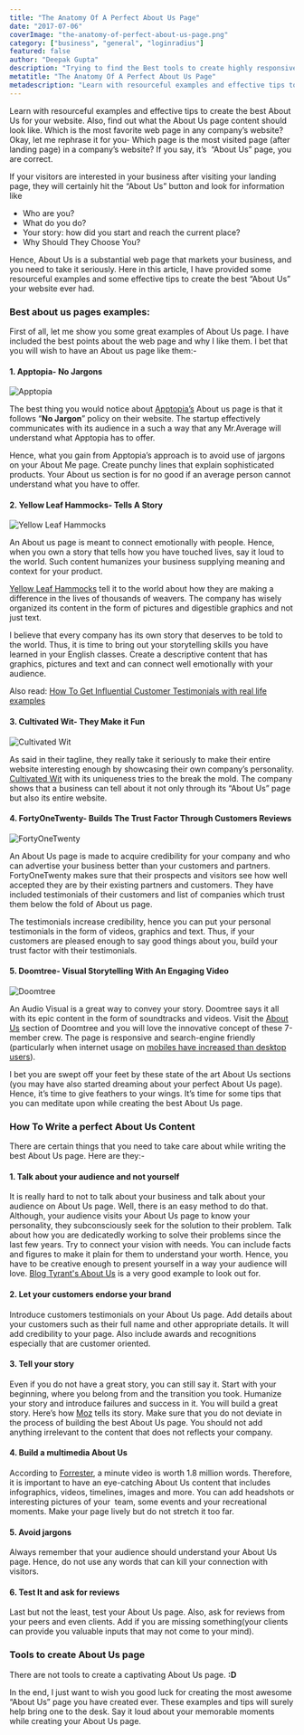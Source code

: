 ```yaml
---
title: "The Anatomy Of A Perfect About Us Page"
date: "2017-07-06"
coverImage: "the-anatomy-of-perfect-about-us-page.png"
category: ["business", "general", "loginradius"]
featured: false 
author: "Deepak Gupta"
description: "Trying to find the Best tools to create highly responsive web designs? Here your one stop shop to find everything you need to make your website more responsive"
metatitle: "The Anatomy Of A Perfect About Us Page"
metadescription: "Learn with resourceful examples and effective tips to create the best About Us for your website. Also, find out what the About Us page content should look like."
---
```

Learn with resourceful examples and effective tips to create the best About Us for your website. Also, find out what the About Us page content should look like. 
Which is the most favorite web page in any company’s website? Okay, let me rephrase it for you- Which page is the most visited page (after landing page) in a company’s website? If you say, it’s  “About Us” page, you are correct. 

If your visitors are interested in your business after visiting your landing page, they will certainly hit the “About Us” button and look for information like

- Who are you? 
- What do you do?
- Your story: how did you start and reach the current place?
- Why Should They Choose You?

Hence, About Us is a substantial web page that markets your business, and you need to take it seriously. Here in this article, I have provided some resourceful examples and some effective tips to create the best “About Us” your website ever had.

### **Best about us pages examples:**

First of all, let me show you some great examples of About Us page. I have included the best points about the web page and why I like them. I bet that you will wish to have an About us page like them:-

#### **1\. Apptopia- No Jargons**

![Apptopia]( apptopia.gif )

The best thing you would notice about [Apptopia’s](https://apptopia.com/about) About us page is that it follows “**No Jargon**” policy on their website. The startup effectively communicates with its audience in a such a way that any Mr.Average will understand what Apptopia has to offer.

Hence, what you gain from Apptopia’s approach is to avoid use of jargons on your About Me page. Create punchy lines that explain sophisticated products. Your About us section is for no good if an average person cannot understand what you have to offer.

#### **2\. Yellow Leaf Hammocks- Tells A Story**

![Yellow Leaf Hammocks]( yellow-leaf-.gif )

An About us page is meant to connect emotionally with people. Hence, when you own a story that tells how you have touched lives, say it loud to the world. Such content humanizes your business supplying meaning and context for your product.

[Yellow Leaf Hammocks](https://www.yellowleafhammocks.com/pages/about-us) tell it to the world about how they are making a difference in the lives of thousands of weavers. The company has wisely organized its content in the form of pictures and digestible graphics and not just text.

I believe that every company has its own story that deserves to be told to the world. Thus, it is time to bring out your storytelling skills you have learned in your English classes. Create a descriptive content that has graphics, pictures and text and can connect well emotionally with your audience.

Also read: [How To Get Influential Customer Testimonials with real life examples](http://www.tech36.com/2017/09/influential-customer-testimonials-with-examples.html)

#### **3\. Cultivated Wit- They Make it Fun**

![Cultivated Wit]( cultivtedwit.gif )

As said in their tagline, they really take it seriously to make their entire website interesting enough by showcasing their own company’s personality. [Cultivated Wit](http://www.cultivatedwit.com/about/) with its uniqueness tries to the break the mold. The company shows that a business can tell about it not only through its “About Us” page but also its entire website.

#### **4\. FortyOneTwenty- Builds The Trust Factor Through Customers Reviews**

![FortyOneTwenty]( fortyonetwenty.gif )

An About Us page is made to acquire credibility for your company and who can advertise your business better than your customers and partners. FortyOneTwenty makes sure that their prospects and visitors see how well accepted they are by their existing partners and customers. They have included testimonials of their customers and list of companies which trust them below the fold of About us page.

The testimonials increase credibility, hence you can put your personal testimonials in the form of videos, graphics and text. Thus, if your customers are pleased enough to say good things about you, build your trust factor with their testimonials.

#### **5\. Doomtree- Visual Storytelling With An Engaging Video**

![Doomtree]( doomtree.gif )

An Audio Visual is a great way to convey your story. Doomtree says it all with its epic content in the form of soundtracks and videos. Visit the [About Us](http://www.doomtree.net/about/) section of Doomtree and you will love the innovative concept of these 7-member crew. The page is responsive and search-engine friendly (particularly when internet usage on [mobiles have increased than desktop users](http://bgr.com/2016/11/02/internet-usage-desktop-vs-mobile/)).

I bet you are swept off your feet by these state of the art About Us sections (you may have also started dreaming about your perfect About Us page). Hence, it’s time to give feathers to your wings. It’s time for some tips that you can meditate upon while creating the best About Us page.

### **How To Write a perfect About Us Content**

There are certain things that you need to take care about while writing the best About Us page. Here are they:-

#### **1\. Talk about your audience and not yourself**

It is really hard to not to talk about your business and talk about your audience on About Us page. Well, there is an easy method to do that. Although, your audience visits your About Us page to know your personality, they subconsciously seek for the solution to their problem. Talk about how you are dedicatedly working to solve their problems since the last few years. Try to connect your vision with needs. You can include facts and figures to make it plain for them to understand your worth. Hence, you have to be creative enough to present yourself in a way your audience will love. [Blog Tyrant's About Us](http://www.blogtyrant.com/about/) is a very good example to look out for.

#### **2\. Let your customers endorse your brand**

Introduce customers testimonials on your About Us page. Add details about your customers such as their full name and other appropriate details. It will add credibility to your page. Also include awards and recognitions especially that are customer oriented.

#### **3\. Tell your story**

Even if you do not have a great story, you can still say it. Start with your beginning, where you belong from and the transition you took. Humanize your story and introduce failures and success in it. You will build a great story. Here’s how [Moz](https://moz.com/about) tells its story. Make sure that you do not deviate in the process of building the best About Us page. You should not add anything irrelevant to the content that does not reflects your company.

#### **4\. Build a multimedia About Us**

According to [Forrester](http://www.marketwired.com/press-release/a-minute-of-video-is-worth-18-million-words-according-to-forrester-research-1900666.htm), a minute video is worth 1.8 million words. Therefore, it is important to have an eye-catching About Us content that includes infographics, videos, timelines, images and more. You can add headshots or interesting pictures of your  team, some events and your recreational moments. Make your page lively but do not stretch it too far.

#### **5\. Avoid jargons**

Always remember that your audience should understand your About Us page. Hence, do not use any words that can kill your connection with visitors.

#### **6\. Test It and ask for reviews**

Last but not the least, test your About Us page. Also, ask for reviews from your peers and even clients. Add if you are missing something(your clients can provide you valuable inputs that may not come to your mind). 

### **Tools to create About Us page**

There are not tools to create a captivating About Us page. **:D**

In the end, I just want to wish you good luck for creating the most awesome “About Us” page you have created ever. These examples and tips will surely help bring one to the desk. Say it loud about your memorable moments while creating your About Us page.
